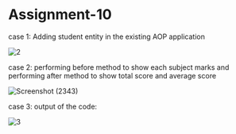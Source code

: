 # Assignment-10


case 1:
Adding student entity in the existing AOP application

![2](https://user-images.githubusercontent.com/95729870/218326771-dcfbb2eb-807e-4821-83c0-552162ec33c2.PNG)

case 2:
performing before method to show each subject marks and performing after method to show total score and average score

![Screenshot (2343)](https://user-images.githubusercontent.com/95729870/218326995-236c50f1-0a14-4de5-bdd5-65f6b2374ca8.png)


case 3:
output of the code:

![3](https://user-images.githubusercontent.com/95729870/218326805-3de76615-d9a9-4090-a39b-b7ba5f1969e9.PNG)

